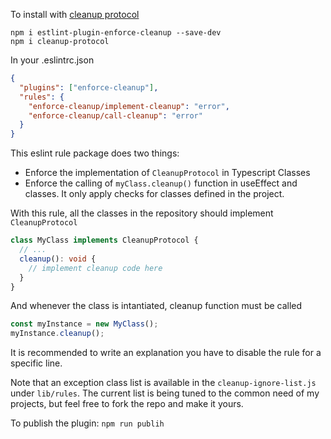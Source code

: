 To install with [cleanup protocol](https://www.npmjs.com/package/cleanup-protocol)

```
npm i estlint-plugin-enforce-cleanup --save-dev
npm i cleanup-protocol
```

In your .eslintrc.json

```json
{
  "plugins": ["enforce-cleanup"],
  "rules": {
    "enforce-cleanup/implement-cleanup": "error",
    "enforce-cleanup/call-cleanup": "error"
  }
}
```

This eslint rule package does two things:

- Enforce the implementation of `CleanupProtocol` in Typescript Classes
- Enforce the calling of `myClass.cleanup()` function in useEffect and classes. It only apply checks for classes defined in the project.

With this rule, all the classes in the repository should implement `CleanupProtocol`

```typescript
class MyClass implements CleanupProtocol {
  // ...
  cleanup(): void {
    // implement cleanup code here
  }
}
```

And whenever the class is intantiated, cleanup function must be called

```typescript
const myInstance = new MyClass();
myInstance.cleanup();
```

It is recommended to write an explanation you have to disable the rule for a specific line.

Note that an exception class list is available in the `cleanup-ignore-list.js` under `lib/rules`. The current list is being tuned to the common need of my projects, but feel free to fork the repo and make it yours.

To publish the plugin:
`npm run publih`
